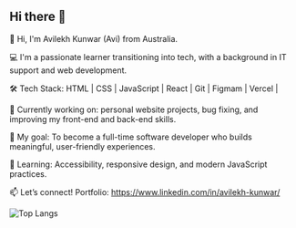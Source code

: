 ## Hi there 👋

<!--
**Avilekhk/Avilekhk** is a ✨ _special_ ✨ repository because its `README.md` (this file) appears on your GitHub profile.

-->

👋 Hi, I'm Avilekh Kunwar (Avi) from Australia.

💻 I'm a passionate learner transitioning into tech, with a background in IT support and web development.

🛠️ Tech Stack: HTML | CSS | JavaScript | React | Git | Figmam | Vercel |

🚀 Currently working on: personal website projects, bug fixing, and improving my front-end and back-end skills.

🎯 My goal: To become a full-time software developer who builds meaningful, user-friendly experiences.

🌱 Learning: Accessibility, responsive design, and modern JavaScript practices.

📫 Let’s connect! Portfolio: https://www.linkedin.com/in/avilekh-kunwar/
<!--
<p align="center">
  <img src="https://github.com/user-attachments/assets/efdb7e66-e39e-4341-b1e3-cb6c56729d30" alt="image1" style="height: 50px; object-fit: contain;" />
  <img src="https://github.com/user-attachments/assets/49d5ba39-4ea5-4f70-965a-f8daafe3cfe2" alt="image2" style="height: 50px; object-fit: contain;" />
</p>
-->
![Top Langs](https://github-readme-stats.vercel.app/api/top-langs/?username=Avilekhk&layout=compact)
